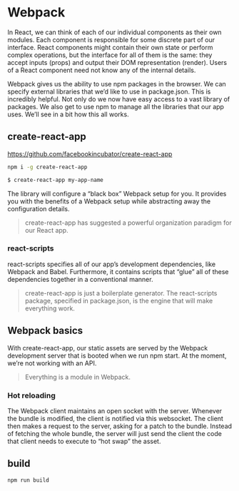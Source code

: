 # Webpack

In React, we can think of each of our individual components as their own modules. Each component is responsible for some discrete part of our interface. React components might contain their own state or perform complex operations, but the interface for all of them is the same: they accept inputs (props) and output their DOM representation (render). Users of a React component need not know any of the internal details.

Webpack gives us the ability to use npm packages in the browser. We can specify external libraries that we’d like to use in package.json. This is incredibly helpful. Not only do we now have easy access to a vast library of packages. We also get to use npm to manage all the libraries that our app uses. We’ll see in a bit how this all works.

## create-react-app

https://github.com/facebookincubator/create-react-app

```bash
npm i -g create-react-app
```

```bash
$ create-react-app my-app-name
```

The library will configure a “black box” Webpack setup for you. It provides you with the benefits of a Webpack setup while abstracting away the configuration details.

> create-react-app has suggested a powerful organization paradigm for our React app.

### react-scripts

react-scripts specifies all of our app’s development dependencies, like Webpack and Babel. Furthermore, it contains scripts that “glue” all of these dependencies together in a conventional manner.

> create-react-app is just a boilerplate generator. The react-scripts package, specified in package.json, is the engine that will make everything work.

## Webpack basics

With create-react-app, our static assets are served by the Webpack development server that is booted when we run npm start. At the moment, we’re not working with an API.

> Everything is a module in Webpack.

### Hot reloading

The Webpack client maintains an open socket with the server. Whenever the bundle is modified, the client is notified via this websocket. The client then makes a request to the server, asking for a patch to the bundle. Instead of fetching the whole bundle, the server will just send the client the code that client needs to execute to “hot swap” the asset.

## build

```bash
npm run build
```

